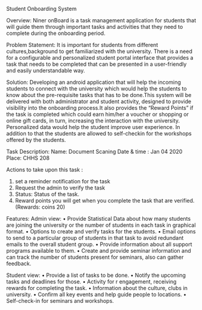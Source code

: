 Student Onboarding System

Overview:
Niner onBoard is a task management application for students that will guide them through important tasks and activities that they need to complete during the onboarding period.

Problem Statement:
It is important for students from different cultures,background to get familiarized with the university. There is a need for a configurable and personalized student portal interface that provides a task that needs to be completed that can be presented in a user-friendly and easily understandable way. 

Solution:
Developing an android application that will help the incoming students to connect with the university which would help the students to know about the pre-requisite tasks that has to be done.This system will be delivered with both administrator and student activity, designed to provide visibility into the onboarding process.It also provides the “Reward Points” if the task is completed which could earn him/her a voucher or shopping or online gift cards, in turn, increasing the interaction with the university. Personalized data would help the student improve user experience. In addition to that the students are allowed to self-checkin for the workshops offered by the students. 

Task Description:
Name: Document Scaning 
Date & time : Jan 04 2020
Place: CHHS 208

Actions to take upon this task :  
1. set a reminder notification for the task 
2. Request the admin to verify the task
3. Status: Status of the task.
4. Reward points you will get when you complete the task that are verified. (Rewards: coins 20)

Features:
Admin view:
• Provide Statistical Data about how many students are joining the university or the number of students in each task in graphical format. 
• Options to create and verify tasks for the students. 
• Email options to send to a particular group of students in that task to avoid redundant emails to the overall student group. 
• Provide information about all support programs available to them.
• Create and provide seminar information and can track the number of students present for seminars, also can gather feedback.

Student view:
• Provide a list of tasks to be done. 
• Notify the upcoming tasks and deadlines for those. 
• Activity for r engagement, receiving rewards for completing the task. 
• Information about the culture, clubs in university. 
• Confirm all key events and help guide people to locations. 
• Self-check-in for seminars and workshops. 


